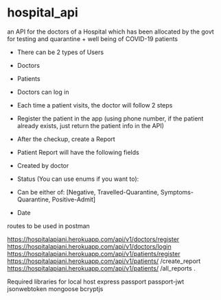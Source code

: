 # hospital_api

an API for the doctors of a Hospital which has been allocated by the
govt for testing and quarantine + well being of COVID-19 patients
- There can be 2 types of Users
- Doctors
- Patients
- Doctors can log in
- Each time a patient visits, the doctor will follow 2 steps
- Register the patient in the app (using phone number, if the patient already exists, just
return the patient info in the API)
- After the checkup, create a Report
- Patient Report will have the following fields
- Created by doctor
- Status (You can use enums if you want to):
- Can be either of: [Negative, Travelled-Quarantine, Symptoms-Quarantine,
Positive-Admit]

- Date 

routes to be used in postman

https://hospitalapiani.herokuapp.com/api/v1/doctors/register
https://hospitalapiani.herokuapp.com/api/v1/doctors/login
https://hospitalapiani.herokuapp.com/api/v1/patients/register
https://hospitalapiani.herokuapp.com/api/v1/patients/ <put patient id here> /create_report
https://hospitalapiani.herokuapp.com/api/v1/patients/ <put patient id here> /all_reports .

Required libraries for local host
express
passport
passport-jwt
jsonwebtoken
mongoose
bcryptjs
